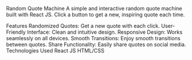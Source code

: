 Random Quote Machine
A simple and interactive random quote machine built with React JS. Click a button to get a new, inspiring quote each time.

Features
Randomized Quotes: Get a new quote with each click.
User-Friendly Interface: Clean and intuitive design.
Responsive Design: Works seamlessly on all devices.
Smooth Transitions: Enjoy smooth transitions between quotes.
Share Functionality: Easily share quotes on social media.
Technologies Used
React JS
HTML/CSS
